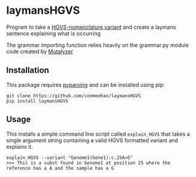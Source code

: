 # laymansHGVS
Program to take a [HGVS-nomenclature variant](https://varnomen.hgvs.org/) and create a laymans sentence explaining what is occurring

The grammar importing function relies heavily on the grammar.py module code created by [Mutalyzer](https://github.com/mutalyzer/mutalyzer)

## Installation 

This package requires [pyparsing](https://github.com/pyparsing/pyparsing) and can be installed using pip:

    git clone https://github.com/conmeehan/laymansHGVS
    pip install laymansHGVS

## Usage

This installs a simple command line script called `explain_HGVS` that takes a
single argument string containing a valid HGVS formatted variant and 
explains it.
    
    explain_HGVS --variant "Genome1(Gene1):c.25A>G"
    >>> This is a subst found in Genome1 at position 25 where the reference has a A and the sample has a G


